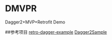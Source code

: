 # DMVPR
Dagger2+MVP+Retrofit Demo

##参考项目
[retro-dagger-example](https://github.com/fr4nk1/retro-dagger-example)
[Dagger2Sample](https://github.com/niuxiaowei/Dagger2Sample)
